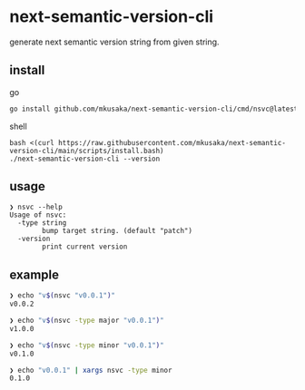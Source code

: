 # next-semantic-version-cli
generate next semantic version string from given string.

## install
go
```bash
go install github.com/mkusaka/next-semantic-version-cli/cmd/nsvc@latest
```

shell
```
bash <(curl https://raw.githubusercontent.com/mkusaka/next-semantic-version-cli/main/scripts/install.bash)
./next-semantic-version-cli --version
```

## usage
```
❯ nsvc --help   
Usage of nsvc:
  -type string
        bump target string. (default "patch")
  -version
        print current version
```

## example
```bash
❯ echo "v$(nsvc "v0.0.1")"
v0.0.2

❯ echo "v$(nsvc -type major "v0.0.1")"
v1.0.0

❯ echo "v$(nsvc -type minor "v0.0.1")"
v0.1.0

❯ echo "v0.0.1" | xargs nsvc -type minor
0.1.0
```
